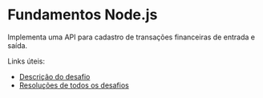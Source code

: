 # Fundamentos Node.js

Implementa uma API para cadastro de transações financeiras de entrada e saída.

Links úteis:

* [Descrição do desafio](https://github.com/Rocketseat/bootcamp-gostack-desafios/tree/master/desafio-fundamentos-nodejs)
* [Resoluções de todos os desafios](https://github.com/natanaelsirqueira/bootcamp-gostack/tree/master/desafios)
